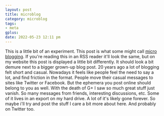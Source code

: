 ```yaml
---
layout: post
title: microblog
category: microblog
tags:
- meta
gplus:
date: 2022-05-23 12:11 pm
---
```


This is a little bit of an experiment. This post is what some might call [micro blogging][]. If you're reading this in an RSS reader it'll look the same, but on my website this post is displayed a little bit differently. It should look a bit demure next to a bigger grown-up blog post. 20 years ago a lot of blogging felt short and casual. Nowadays it feels like people feel the need to say a lot, and find friction in the format. People move their casual messages to sites like Twitter or Facebook. But the ephemera you post online should belong to you as well. With the death of G+ I saw so much great stuff just vanish. So many messages from friends, interesting discussions, etc. Some of it lives in an export on my hard drive. A lot of it's likely gone forever. So maybe i'll try and post the stuff I care a bit more about here. And probably on Twitter too. 

[micro blogging]: https://micro.blog